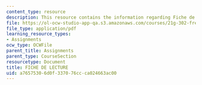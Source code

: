 ```yaml
---
content_type: resource
description: This resource contains the information regarding Fiche de lecture.
file: https://ol-ocw-studio-app-qa.s3.amazonaws.com/courses/21g-302-french-ii-fall-2004/a76575306d0f337076ccca024663ac00_MIT21G_302_F04_lecture_U.pdf
file_type: application/pdf
learning_resource_types:
- Assignments
ocw_type: OCWFile
parent_title: Assignments
parent_type: CourseSection
resourcetype: Document
title: FICHE DE LECTURE
uid: a7657530-6d0f-3370-76cc-ca024663ac00
---
```

